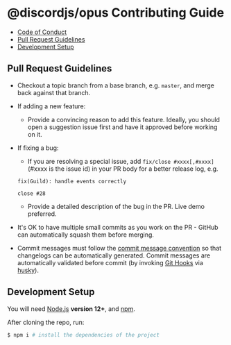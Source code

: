 # @discordjs/opus Contributing Guide

- [Code of Conduct](./CODE_OF_CONDUCT.md)
- [Pull Request Guidelines](#pull-request-guidelines)
- [Development Setup](#development-setup)

## Pull Request Guidelines

- Checkout a topic branch from a base branch, e.g. `master`, and merge back against that branch.

- If adding a new feature:
  - Provide a convincing reason to add this feature. Ideally, you should open a suggestion issue first and have it approved before working on it.

- If fixing a bug:
  - If you are resolving a special issue, add `fix/close #xxxx[,#xxxx]` (#xxxx is the issue id) in your PR body for a better release log, e.g.

  ```
  fix(Guild): handle events correctly

  close #28
  ```

  - Provide a detailed description of the bug in the PR. Live demo preferred.

- It's OK to have multiple small commits as you work on the PR - GitHub can automatically squash them before merging.

- Commit messages must follow the [commit message convention](./COMMIT_CONVENTION.md) so that changelogs can be automatically generated. Commit messages are automatically validated before commit (by invoking [Git Hooks](https://git-scm.com/docs/githooks) via [husky](https://github.com/typicode/husky)).

## Development Setup

You will need [Node.js](http://nodejs.org) **version 12+**, and [npm](https://www.npmjs.com/).

After cloning the repo, run:

```bash
$ npm i # install the dependencies of the project
```
